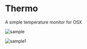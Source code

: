 Thermo
======

A simple temperature monitor for OSX

![sample](http://stny.github.io/Thermo/images/sample.png)

![sample1](http://stny.github.io/Thermo/images/sample1.png)
